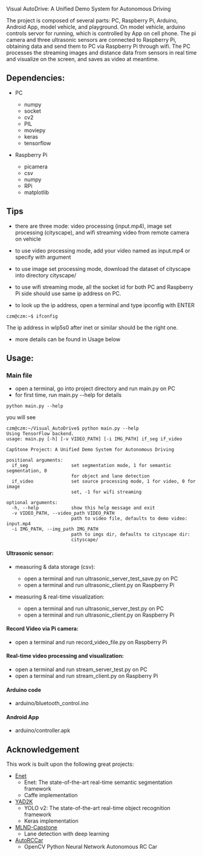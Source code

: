 Visual AutoDrive: A Unified Demo System for Autonomous Driving

The project is composed of several parts: PC, Raspberry Pi, Arduino, Android App, model vehicle, and playground. On model vehicle, arduino controls servor for running, which is controlled by App on cell phone. The pi camera and three ultrasonic sensors are connected to Raspberry Pi, obtaining data and send them to PC via Raspberry Pi through wifi. The PC processes the streaming images and distance data from sensors in real time and visualize on the screen, and saves as video at meantime.

## Dependencies:
* PC
	- numpy
	- socket
	- cv2
	- PIL
	- moviepy
	- keras
	- tensorflow

* Raspberry Pi
	- picamera
	- csv
	- numpy
	- RPi
	- matplotlib

## Tips
* there are three mode: video processing (input.mp4), image set processing (cityscape), and wifi streaming video from remote camera on vehicle

* to use video processing mode, add your video named as input.mp4 or specify with argument

* to use image set processing mode, download the dataset of cityscape into directory cityscape/

* to use wifi streaming mode, all the socket id for both PC and Raspberry Pi side should use same ip address on PC.

* to look up the ip address, open a terminal and type ipconfig with ENTER
```
czm@czm:~$ ifconfig
```
The ip address in wlp5s0 after inet or similar should be the right one.

* more details can be found in Usage below


## Usage:

### Main file
* open a terminal, go into project directory and run main.py on PC
* for first time, run main.py --help for details
```
python main.py --help
```
you will see
```
czm@czm:~/Visual_AutoDrive$ python main.py --help
Using TensorFlow backend.
usage: main.py [-h] [-v VIDEO_PATH] [-i IMG_PATH] if_seg if_video

CapStone Project: A Unified Demo System for Autonomous Driving

positional arguments:
  if_seg                set segmentation mode, 1 for semantic segmentation, 0
                        for object and lane detection
  if_video              set source processing mode, 1 for video, 0 for image
                        set, -1 for wifi streaming

optional arguments:
  -h, --help            show this help message and exit
  -v VIDEO_PATH, --video_path VIDEO_PATH
                        path to video file, defaults to demo video: input.mp4
  -i IMG_PATH, --img_path IMG_PATH
                        path to imgs dir, defaults to cityscape dir:
                        cityscape/
```
#### Ultrasonic sensor:
* measuring & data storage (csv):
	- open a terminal and run ultrasonic_server_test_save.py on PC
	- open a terminal and run ultrasonic_client.py on Raspberry Pi

* measuring & real-time visualization:
	- open a terminal and run ultrasonic_server_test.py on PC
	- open a terminal and run ultrasonic_client.py on Raspberry Pi

#### Record Video via Pi camera:
* open a terminal and run record_video_file.py on Raspberry Pi

#### Real-time video processing and visualization:
- open a terminal and run stream_server_test.py on PC
- open a terminal and run stream_client.py on Raspberry Pi

#### Arduino code 
- arduino/bluetooth_control.ino

#### Android App
- arduino/controller.apk

## Acknowledgement
This work is built upon the following great projects:
* [Enet](https://github.com/TimoSaemann/ENet)
	- Enet: The state-of-the-art real-time semantic segmentation framework 
	- Caffe implementation
* [YAD2K](https://github.com/allanzelener/YAD2K)
	- YOLO v2: The state-of-the-art real-time object recognition framework 
	- Keras implementation
* [MLND-Capstone](https://github.com/mvirgo/MLND-Capstone)
	- Lane detection with deep learning
* [AutoRCCar](https://github.com/hamuchiwa/AutoRCCar)
	- OpenCV Python Neural Network Autonomous RC Car
